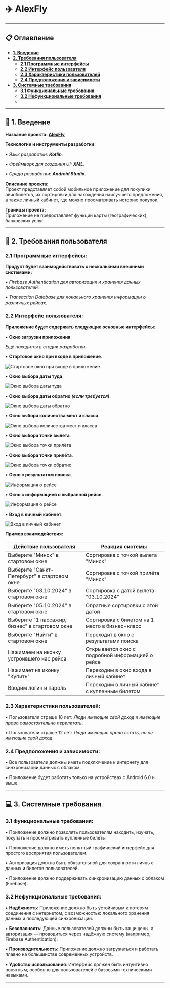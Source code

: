 # :airplane: __AlexFly__

____

## :clipboard: __Оглавление__

- __[1. Введение](#intro)__
- __[2. Требования пользователя](#user_requirements)__
  - __[2.1 Программные интерфейсы](#interfaces)__
  - __[2.2 Интерфейс пользователя](#ui)__
  - __[2.3 Характеристики пользователей](#user_characteristics)__
  - __[2.4 Предположения и зависимости](#assumptions)__
- __[3. Системные требования](#system_requirements)__
  - __[3.1 Функциональные требования](#functional_requirements)__
  - __[3.2 Нефункциональные требования](#non_functional_requirements)__
  - 
___

<a name="intro"></a>
## :newspaper: __1. Введение__

__Название проекта: [AlexFly](https://github.com/Alexrshut/LAB2_ZhTSRPO)__

__Технологии и инструменты разработки:__

•	_Язык разработки: ___Kotlin___._

•	_Фреймворк для создания UI: ___XML___._

•	_Среда разработки: ___Android Studio___._

__Описание проекта:__  
Проект представляет собой мобильное приложение для покупики авиобилетов, их сортировки для нахождения наилучшего предложения, а также личный кабинет, где можно просматривать историю покупок.

__Границы проекта:__  
Приложение не предоставляет функций карты (географических), банковских услуг.

___

<a name="user_requirements"></a>
## :page_facing_up: __2. Требования пользователя__

<a name="interfaces"></a>
### __2.1 Программные интерфейсы:__

__Продукт будет взаимодействовать с несколькими внешними системами:__

• _Firebase Authentication для авторизации и хранения данных пользователей._

• _Transaction Database для локального хранения информации о различных рейсах._

<a name="ui"></a>
### __2.2 Интерфейс пользователя:__

__Приложение будет содержать следующие основные интерфейсы__:

• __Окно загрузки приложения__.
  
  _Ещё находится в стадии разработки._

• __Стартовое окно при входе в приложение__.
  
  ![Стартовое окно при входе в приложение](https://github.com/Alexrshut/LAB2_ZhTSRPO/blob/main/mocaps/main_screen.png)

• __Окно выбора даты туда__.
  
  ![Окно выбора даты туда](https://github.com/Alexrshut/LAB2_ZhTSRPO/blob/main/mocaps/data_screen_there.png)

• __Окно выбора даты обратно _(если требуется)___.
  
  ![Окно выбора даты обратно](https://github.com/Alexrshut/LAB2_ZhTSRPO/blob/main/mocaps/data_screen_back.png)

• __Окно выбора количества мест и класса__.
  
  ![Окно выбора количества мест и класса](https://github.com/Alexrshut/LAB2_ZhTSRPO/blob/main/mocaps/quantity_and_baggage_screen.png)

• __Окно выбора точки вылета__.
  
  ![Окно выбора точки прилёта](https://github.com/Alexrshut/LAB2_ZhTSRPO/blob/main/mocaps/place_of_arrival_screen.png)

• __Окно выбора точки прилёта__.
  
  ![Окно выбора точки обратно](https://github.com/Alexrshut/LAB2_ZhTSRPO/blob/main/mocaps/place_of_arrival_screen.png)

• __Окно с результатом поиска__.

  ![Информация о рейсе](https://github.com/Alexrshut/LAB2_ZhTSRPO/blob/main/mocaps/search_results_screen.png)

• __Окно с информацией о выбранной рейсе__.

  ![Информация о рейсе](https://github.com/Alexrshut/LAB2_ZhTSRPO/blob/main/mocaps/about_the_flight_screen.png)

• __Вход в личный кабинет__.

  ![Вход в личный кабинет](https://github.com/Alexrshut/LAB2_ZhTSRPO/blob/main/mocaps/buy_tickets_screen.png)


__Пример взаимодействия:__

| Действие пользователя                          | Реакция системы                                               |
|------------------------------------------------|---------------------------------------------------------------|
| Выберите "Минск" в стартовом окне            |Сортировка с точкой вылета "Минск"                          |
| Выберите "Санкт-Петербург" в стартовом окне            |Сортировка с точкой прилёта  "Минск"                          |
| Выберите "03.10.2024" в стартовом окне            |Сортировка с датой вылета "03.10.2024"                         |
| Выберите "05.10.2024" в стартовом окне            |Обратные сортировки с этой датой                        |
| Выберите "1 пассажир, бизнес" в стартовом окне            |Сортировка с билетом на 1 место в бизнес-класс                          |
| Выберите "Найти" в стартовом окне            |Переходит в окно с результатами поиска                         |
| Нажимаем на иконку устроившего нас рейса                      |Открывается окно с подробной информацией о рейсе     |
| Нажимает на иконку "Купить"       |Переходим в окно входа в личный кабинет   |
| Вводим логин и пароль                |Переходим в личный кабинет с купленным билетом             |

<a name="user_characteristics"></a>
### **2.3 Характеристики пользователей:**

•	Пользователи страше 18 лет: _Люди имеющие свой доход и имеющие право самостоятельно перелетать_.

•	Пользователи страше 12 лет: _Люди имеющие право летать, но не имеющие свой доход_.

<a name="assumptions"></a>
### **2.4 Предположения и зависимости:**

•	Все пользователи должны иметь подключение к интернету для синхронизации данных с облаком.

•	Приложение будет работать только на устройствах с Android 6.0 и выше.

___

<a name="system_requirements"></a>
## :computer: **3. Системные требования**

<a name="functional_requirements"></a>
### **3.1 Функциональные требования:**

• Приложение должно позволять пользователям находить, изучать, покупать и просматривать купленные билеты

• Приложение должно иметь понятный графический интерфейс для простого восприятия пользователем.

• Авторизация должна быть обязательной для сохранности личных данных и билетов пользователей.

• Приложение должно поддерживать синхронизацию данных с облаком (Firebase).

<a name="non_functional_requirements"></a>
### **3.2 Нефункциональные требования:**

•	__Надёжность__: Приложение должно быть устойчивым к потерям соединения с интернетом, с возможностью локального хранения данных и последующей синхронизации.

•	__Безопасность__: Данные пользователей должны быть защищены, а авторизация — проводиться через надёжную систему (например, Firebase Authentication).

•	__Производительность__: Приложение должно загружаться и работать плавно на большинстве современных устройств.

•	__Удобство использования__: Интерфейс должен быть интуитивно понятным, особенно для пользователей с базовыми техническими навыками.

___
